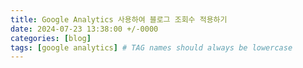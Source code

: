 ```yaml
---
title: Google Analytics 사용하여 블로그 조회수 적용하기
date: 2024-07-23 13:38:00 +/-0000
categories: [blog]
tags: [google analytics] # TAG names should always be lowercase
---
```

